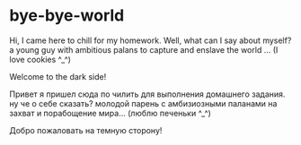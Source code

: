 # bye-bye-world

Hi, I came here to chill for my homework. Well, what can I say about myself? a young guy with ambitious palans to capture and enslave the world ... (I love cookies ^_^)

Welcome to the dark side!

Привет я пришел сюда по чилить для выполнения домашнего задания. ну че о себе сказать? молодой парень с амбизиозными паланами на захват и порабощение мира... (люблю печеньки ^_^)

Добро пожаловать на темную сторону!

